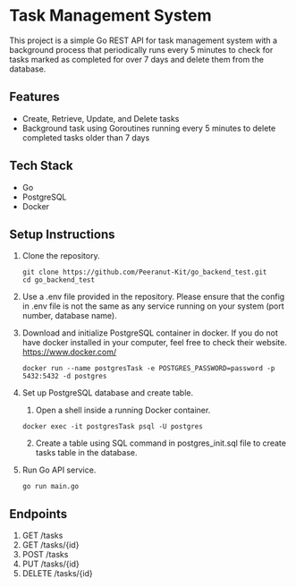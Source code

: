 # Task Management System

This project is a simple Go REST API for task management system with a background process that periodically runs every 5 minutes to check for tasks marked as completed for over 7 days and delete them from the database.

## Features
- Create, Retrieve, Update, and Delete tasks
- Background task using Goroutines running every 5 minutes to delete completed tasks older than 7 days

## Tech Stack 
- Go
- PostgreSQL
- Docker

## Setup Instructions

1. Clone the repository.
   ```
   git clone https://github.com/Peeranut-Kit/go_backend_test.git
   cd go_backend_test
   ```

2. Use a .env file provided in the repository. Please ensure that the config in .env file is not the same as any service running on your system (port number, database name).

3. Download and initialize PostgreSQL container in docker.
   If you do not have docker installed in your computer, feel free to check their website. https://www.docker.com/

   ```
   docker run --name postgresTask -e POSTGRES_PASSWORD=password -p 5432:5432 -d postgres
   ```

4. Set up PostgreSQL database and create table.
   1. Open a shell inside a running Docker container.
   ```
   docker exec -it postgresTask psql -U postgres
   ```
   2. Create a table using SQL command in postgres_init.sql file to create tasks table in the database.
  
5. Run Go API service.
   ```
   go run main.go
   ```

## Endpoints
1. GET /tasks
2. GET /tasks/{id}
3. POST /tasks
4. PUT /tasks/{id}
5. DELETE /tasks/{id}
